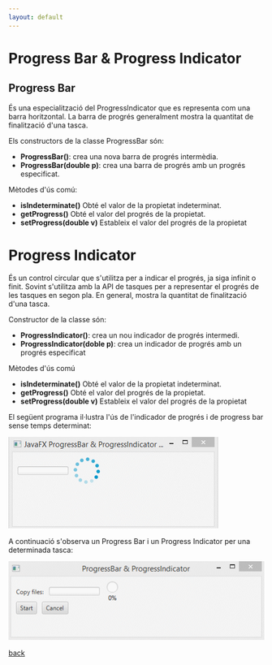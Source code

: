 ```yaml
---
layout: default
---
```



# Progress Bar & Progress Indicator


## Progress Bar

És una especialització del ProgressIndicator que es representa com una barra horitzontal. La barra de progrés generalment mostra la quantitat de finalització d'una tasca.

Els constructors de la classe ProgressBar són:

- **ProgressBar()**: crea una nova barra de progrés intermèdia.
- **ProgressBar(double p)**: crea una barra de progrés amb un progrés especificat.

Mètodes d'ús comú:

- **isIndeterminate()** Obté el valor de la propietat indeterminat.
- **getProgress()** Obté el valor del progrés de la propietat.
- **setProgress(double v)** Estableix el valor del progrés de la propietat

# Progress Indicator

És un control circular que s'utilitza per a indicar el progrés, ja siga infinit o finit. Sovint s'utilitza amb la API de tasques per a representar el progrés de les tasques en segon pla. En general, mostra la quantitat de finalització d'una tasca.

Constructor de la classe són:

- **ProgressIndicator()**: crea un nou indicador de progrés intermedi.
- **ProgressIndicator(doble p)**: crea un indicador de progrés amb un progrés especificat

Mètodes d'ús comú
- **isIndeterminate()** Obté el valor de la propietat indeterminat.
- **getProgress()** Obté el valor del progrés de la propietat.
- **setProgress(double v)** Estableix el valor del progrés de la propietat

El següent programa il·lustra l'ús de l'indicador de progrés i de progress bar sense temps determinat:

![progress Bar](./images/progressBar2.gif) 

A continuació s'observa un Progress Bar i un Progress Indicator per una determinada tasca:


![progress Bar](./images/progressBar1.gif) 




[back](../../javafx.html)

